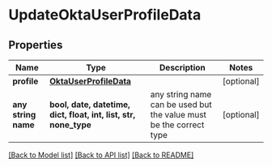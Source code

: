 # UpdateOktaUserProfileData


## Properties
Name | Type | Description | Notes
------------ | ------------- | ------------- | -------------
**profile** | [**OktaUserProfileData**](OktaUserProfileData.md) |  | [optional] 
**any string name** | **bool, date, datetime, dict, float, int, list, str, none_type** | any string name can be used but the value must be the correct type | [optional]

[[Back to Model list]](../README.md#documentation-for-models) [[Back to API list]](../README.md#documentation-for-api-endpoints) [[Back to README]](../README.md)



